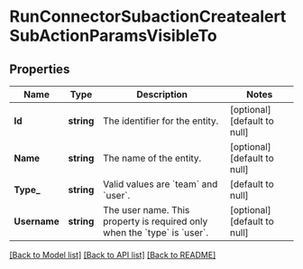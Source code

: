 # RunConnectorSubactionCreatealertSubActionParamsVisibleTo

## Properties
Name | Type | Description | Notes
------------ | ------------- | ------------- | -------------
**Id** | **string** | The identifier for the entity. | [optional] [default to null]
**Name** | **string** | The name of the entity. | [optional] [default to null]
**Type_** | **string** | Valid values are &#x60;team&#x60; and &#x60;user&#x60;. | [default to null]
**Username** | **string** | The user name. This property is required only when the &#x60;type&#x60; is &#x60;user&#x60;. | [optional] [default to null]

[[Back to Model list]](../README.md#documentation-for-models) [[Back to API list]](../README.md#documentation-for-api-endpoints) [[Back to README]](../README.md)

